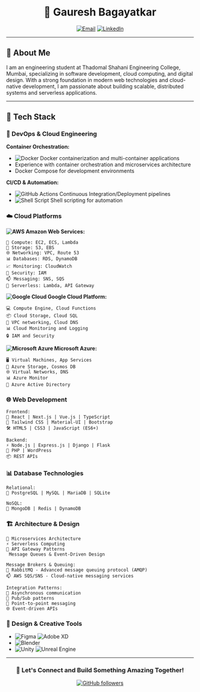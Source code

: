 <div align="center">
  
# 👋 Gauresh Bagayatkar

[![Email](https://img.shields.io/badge/Email-gauresh.bagayatkar%40gmail.com-red?style=for-the-badge&logo=gmail)](mailto:gauresh.bagayatkar@gmail.com)
[![LinkedIn](https://img.shields.io/badge/LinkedIn-Connect-blue?style=for-the-badge&logo=linkedin)](https://www.linkedin.com/in/gauresh-bagayatkar-7b7951253)

</div>

---

## 💫 About Me

I am an engineering student at Thadomal Shahani Engineering College, Mumbai, specializing in software development, cloud computing, and digital design. With a strong foundation in modern web technologies and cloud-native development, I am passionate about building scalable, distributed systems and serverless applications.

---

## 🚀 Tech Stack

### 🔧 DevOps & Cloud Engineering

**Container Orchestration:**
- ![Docker](https://img.shields.io/badge/Docker-%232496ED.svg?style=flat-square&logo=docker&logoColor=white) Docker containerization and multi-container applications
- Experience with container orchestration and microservices architecture
- Docker Compose for development environments

**CI/CD & Automation:**
- ![GitHub Actions](https://img.shields.io/badge/GitHub%20Actions-%232671E5.svg?style=flat-square&logo=github-actions&logoColor=white) Continuous Integration/Deployment pipelines
- ![Shell Script](https://img.shields.io/badge/Shell_Script-%23121011.svg?style=flat-square&logo=gnu-bash&logoColor=white) Shell scripting for automation


### ☁️ Cloud Platforms

**![AWS](https://img.shields.io/badge/AWS-%23232F3E.svg?style=flat-square&logo=amazon-aws&logoColor=%23FF9900) Amazon Web Services:**
```
🚀 Compute: EC2, ECS, Lambda
💾 Storage: S3, EBS
🌐 Networking: VPC, Route 53
📊 Databases: RDS, DynamoDB
📈 Monitoring: CloudWatch
🔐 Security: IAM
📫 Messaging: SNS, SQS
🌟 Serverless: Lambda, API Gateway
```

**![Google Cloud](https://img.shields.io/badge/Google%20Cloud-%234285F4.svg?style=flat-square&logo=google-cloud&logoColor=white) Google Cloud Platform:**
```
💻 Compute Engine, Cloud Functions
📦 Cloud Storage, Cloud SQL
🔗 VPC networking, Cloud DNS
📊 Cloud Monitoring and Logging
🔒 IAM and Security
```

**![Microsoft Azure](https://img.shields.io/badge/Microsoft%20Azure-%230078D4.svg?style=flat-square&logo=microsoft-azure&logoColor=white) Microsoft Azure:**
```
🖥️ Virtual Machines, App Services
💾 Azure Storage, Cosmos DB
🌐 Virtual Networks, DNS
📊 Azure Monitor
🔐 Azure Active Directory
```

### 🌐 Web Development
```
Frontend:
📱 React | Next.js | Vue.js | TypeScript
🎨 Tailwind CSS | Material-UI | Bootstrap
🛠️ HTML5 | CSS3 | JavaScript (ES6+)

Backend:
⚡ Node.js | Express.js | Django | Flask
🔧 PHP | WordPress
📦 REST APIs 
```

### 📊 Database Technologies
```
Relational:
📀 PostgreSQL | MySQL | MariaDB | SQLite

NoSQL:
🔮 MongoDB | Redis | DynamoDB
```

### 🏗️ Architecture & Design
```
🔄 Microservices Architecture
⚡ Serverless Computing
🔌 API Gateway Patterns
 Message Queues & Event-Driven Design

Message Brokers & Queuing:
📨 RabbitMQ - Advanced message queuing protocol (AMQP)
📫 AWS SQS/SNS - Cloud-native messaging services

Integration Patterns:
🔄 Asynchronous communication
🔀 Pub/Sub patterns
🔗 Point-to-point messaging
🌐 Event-driven APIs
```



### 🎨 Design & Creative Tools
- ![Figma](https://img.shields.io/badge/Figma-%23F24E1E.svg?style=flat-square&logo=figma&logoColor=white) ![Adobe XD](https://img.shields.io/badge/Adobe%20XD-%23FF61F6.svg?style=flat-square&logo=adobe-xd&logoColor=white)
- ![Blender](https://img.shields.io/badge/Blender-%23F5792A.svg?style=flat-square&logo=blender&logoColor=white)
- ![Unity](https://img.shields.io/badge/Unity-%23000000.svg?style=flat-square&logo=unity&logoColor=white) ![Unreal Engine](https://img.shields.io/badge/Unreal%20Engine-%23313131.svg?style=flat-square&logo=unreal-engine&logoColor=white)

---

<div align="center">
  
### 🌟 Let's Connect and Build Something Amazing Together! 

[![GitHub followers](https://img.shields.io/github/followers/yourusername?label=Follow&style=social)](https://github.com/yourusername)

</div>
